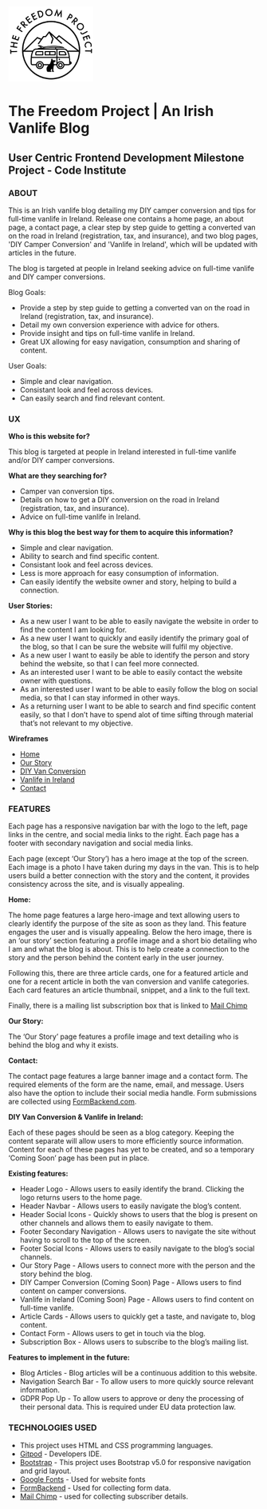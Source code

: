 <img src="/assets/images/favicon.png" alt="The Freedom Project | An Irish Vanlife Blog" style="width:170px; height:150px;">

# The Freedom Project | An Irish Vanlife Blog
## User Centric Frontend Development Milestone Project - Code Institute

### **ABOUT**

This is an Irish vanlife blog detailing my DIY camper conversion and tips for full-time vanlife in Ireland. Release one contains a home page, an about page, a contact page, a clear step by step guide to getting a converted van on the road in Ireland (registration, tax, and insurance), and two blog pages, 'DIY Camper Conversion' and 'Vanlife in Ireland', which will be updated with articles in the future. 

The blog is targeted at people in Ireland seeking advice on full-time vanlife and DIY camper conversions.

Blog Goals:
- Provide a step by step guide to getting a converted van on the road in Ireland (registration, tax, and insurance).
- Detail my own conversion experience with advice for others.
- Provide insight and tips on full-time vanlife in Ireland.
- Great UX allowing for easy navigation, consumption and sharing of content.

User Goals:
- Simple and clear navigation.
- Consistant look and feel across devices.
- Can easily search and find relevant content.

### **UX**

**Who is this website for?**

This blog is targeted at people in Ireland interested in full-time vanlife and/or DIY camper conversions.

**What are they searching for?**

- Camper van conversion tips.
- Details on how to get a DIY conversion on the road in Ireland (registration, tax, and insurance).
- Advice on full-time vanlife in Ireland.

**Why is this blog the best way for them to acquire this information?**

- Simple and clear navigation.
- Ability to search and find specific content.
- Consistant look and feel across devices.
- Less is more approach for easy consumption of information.
- Can easily identify the website owner and story, helping to build a connection.

**User Stories:**

- As a new user I want to be able to easily navigate the website in order to find the content I am looking for.
- As a new user I want to quickly and easily identify the primary goal of the blog, so that I can be sure the website will fulfil my objective.
- As a new user I want to easily be able to identify the person and story behind the website, so that I can feel more connected.
- As an interested user I want to be able to easily contact the website owner with questions.
- As an interested user I want to be able to easily follow the blog on social media, so that I can stay informed in other ways.
- As a returning user I want to be able to search and find specific content easily, so that I don’t have to spend alot of time sifting through material that’s not relevant to my objective.

**Wireframes**
- [Home](https://drive.google.com/file/d/1Kg27XpLLXr5woJn_So0fPLGYU5RxHf-Z/view?usp=sharing)
- [Our Story](https://drive.google.com/file/d/11Us89a5ueM9WxP_h4nw7Vgdgs6HcvJXX/view?usp=sharing)
- [DIY Van Conversion](https://drive.google.com/file/d/1bCUSsgT13zcE3KIzSVVq8FBJ1OoQJKYZ/view?usp=sharing)
- [Vanlife in Ireland](https://drive.google.com/file/d/1DGvWuOwfj9JIo5B6lSpZaq1TXpkY0RWr/view?usp=sharing)
- [Contact](https://drive.google.com/file/d/1nk22AdUJUoKsXcIA1_j7zdp76GJsManP/view?usp=sharing)

### **FEATURES**

Each page has a responsive navigation bar with the logo to the left, page links in the centre, and social media links to the right. Each page has a footer with secondary navigation and social media links.

Each page (except ‘Our Story’) has a hero image at the top of the screen. Each image is a photo I have taken during my days in the van. This is to help users build a better connection with the story and the content, it provides consistency across the site, and is visually appealing.

**Home:**

The home page features a large hero-image and text allowing users to clearly identify the purpose of the site as soon as they land. This feature engages the user and is visually appealing.
Below the hero image, there is an ‘our story’ section featuring a profile image and a short bio detailing who I am and what the blog is about. This is to help create a connection to the story and the person behind the content early in the user journey.

Following this, there are three article cards, one for a featured article and one for a recent article in both the van conversion and vanlife categories. Each card features an article thumbnail, snippet, and a link to the full text.


Finally, there is a mailing list subscription box that is linked to [Mail Chimp](https://mailchimp.com/)

**Our Story:**

The ‘Our Story’ page features a profile image and text detailing who is behind the blog and why it exists.

**Contact:**

The contact page features a large banner image and a contact form. The required elements of the form are the name, email, and message. Users also have the option to include their social media handle. Form submissions are collected using [FormBackend.com](https://www.formbackend.com/).

**DIY Van Conversion & Vanlife in Ireland:**

Each of these pages should be seen as a blog category. Keeping the content separate will allow users to more efficiently source information. Content for each of these pages has yet to be created, and so a temporary ‘Coming Soon’ page has been put in place.

**Existing features:**

- Header Logo - Allows users to easily identify the brand. Clicking the logo returns users to the home page.  
- Header Navbar - Allows users to easily navigate the blog’s content.
- Header Social Icons - Quickly shows to users that the blog is present on other channels and allows them to easily navigate to them.
- Footer Secondary Navigation - Allows users to navigate the site without having to scroll to the top of the screen. 
- Footer Social Icons - Allows users to easily navigate to the blog’s social channels.
- Our Story Page - Allows users to connect more with the person and the story behind the blog.
- DIY Camper Conversion (Coming Soon) Page - Allows users to find content on camper conversions.
- Vanlife in Ireland (Coming Soon) Page - Allows users to find content on full-time vanlife.
- Article Cards - Allows users to quickly get a taste, and navigate to, blog content.
- Contact Form - Allows users to get in touch via the blog.
- Subscription Box - Allows users to subscribe to the blog’s mailing list.

**Features to implement in the future:**

- Blog Articles - Blog articles will be a continuous addition to this website.
- Navigation Search Bar - To allow users to more quickly source relevant information.
- GDPR Pop Up - To allow users to approve or deny the processing of their personal data. This is required under EU data protection law.

### **TECHNOLOGIES USED**

- This project uses HTML and CSS programming languages.
- [Gitpod](https://www.gitpod.io/) - Developers IDE.
- [Bootstrap](https://getbootstrap.com/docs/5.0/getting-started/introduction/) - This project uses Bootstrap v5.0 for responsive navigation and grid layout.
- [Google Fonts](https://fonts.google.com/) - Used for website fonts
- [FormBackend](https://www.formbackend.com/) - Used for collecting form data.
- [Mail Chimp](https://mailchimp.com/) - used for collecting subscriber details.










